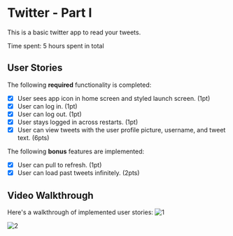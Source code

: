 # Twitter - Part I

This is a basic twitter app to read your tweets.

Time spent: 5 hours spent in total

## User Stories

The following **required** functionality is completed:

- [x] User sees app icon in home screen and styled launch screen. (1pt)
- [x] User can log in. (1pt)
- [x] User can log out. (1pt)
- [x] User stays logged in across restarts. (1pt)
- [x] User can view tweets with the user profile picture, username, and tweet text. (6pts)

The following **bonus** features are implemented:

- [x] User can pull to refresh. (1pt)
- [x] User can load past tweets infinitely. (2pts)

## Video Walkthrough

Here's a walkthrough of implemented user stories:
![1](https://user-images.githubusercontent.com/73809628/135134120-a77d0d9f-5344-4faf-b37b-0ca5fb810dd3.gif)

![2](https://user-images.githubusercontent.com/73809628/135134157-85c8d2a0-79fd-425a-ae7d-bce8d3711059.gif)
